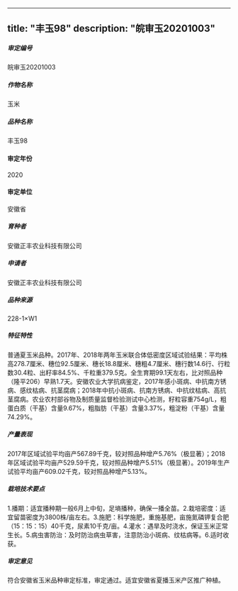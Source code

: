 
---
title: "丰玉98"
description: "皖审玉20201003"
---
##### 审定编号 
皖审玉20201003

##### 作物名称
玉米

##### 品种名称
丰玉98

#### 审定年份
2020	

#### 审定单位
安徽省

##### 育种者
安徽正丰农业科技有限公司

##### 申请者
安徽正丰农业科技有限公司

##### 品种来源
228-1×W1

##### 特征特性
普通夏玉米品种。2017年、2018年两年玉米联合体低密度区域试验结果：平均株高278.7厘米、穗位92.5厘米、穗长18.8厘米、穗粗4.7厘米、穗行数14.6行、行粒数30.4粒、出籽率84.5%、千粒重379.5克。全生育期99.1天左右，比对照品种（隆平206）早熟1.7天。安徽农业大学抗病鉴定，2017年感小斑病、中抗南方锈病、感纹枯病、抗茎腐病；2018年中抗小斑病、抗南方锈病、中抗纹枯病、高抗茎腐病。农业农村部谷物及制质量监督检验测试中心检测，籽粒容重754g/L，粗蛋白质（干基）含量9.67%，粗脂肪（干基）含量3.37%，粗淀粉（干基）含量74.29%。

##### 产量表现
2017年区域试验平均亩产567.89千克，较对照品种增产5.76%（极显著）；2018年区域试验平均亩产529.59千克，较对照品种增产5.51%（极显著）。2019年生产试验平均亩产609.02千克，较对照品种增产5.13%。

##### 栽培技术要点
1.播期：适宜播种期一般6月上中旬，足墒播种，确保一播全苗。2.栽培密度：适宜留苗密度为3800株/亩左右。3.施肥：科学施肥，重施基肥，亩施氮磷钾复合肥（15：15：15）40千克，尿素10千克/亩。4.灌水：遇旱及时浇水，保证玉米正常生长。5.病虫害防治：及时防治病虫草害，注意防治小斑病、纹枯病等。6.适时收获。

##### 审定意见
符合安徽省玉米品种审定标准，审定通过。适宜安徽省夏播玉米产区推广种植。


